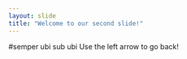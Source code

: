 ```yaml
---
layout: slide
title: "Welcome to our second slide!"
---
```

#semper ubi sub ubi
Use the left arrow to go back!
